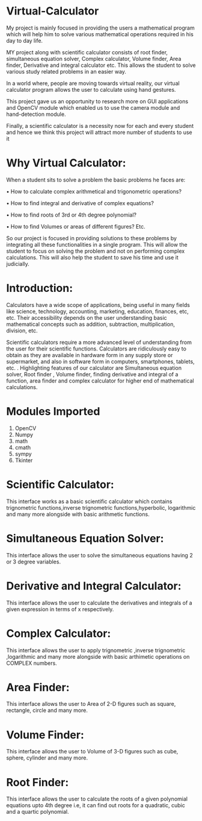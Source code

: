 # Virtual-Calculator
My project is mainly focused in providing the users a mathematical program which will help him to solve various mathematical operations required in his day to day life. 

MY project along with scientific calculator consists of root finder, simultaneous equation solver, Complex calculator, Volume finder, Area finder, Derivative and integral calculator etc. This allows the student to solve various study related problems in an easier way. 

In a world where, people are moving towards virtual reality, our virtual calculator program allows the user to calculate using hand gestures. 

This project gave us an opportunity to research more on GUI applications and OpenCV module which enabled us to use the camera module and hand-detection module. 

Finally, a scientific calculator is a necessity now for each and every student and hence we think this project will attract more number of students to use it

# Why Virtual Calculator:
When a student sits to solve a problem the basic problems he faces are: 

• How to calculate complex arithmetical and trigonometric operations? 

• How to find integral and derivative of complex equations? 

• How to find roots of 3rd or 4th degree polynomial? 

• How to find Volumes or areas of different figures? Etc.

So our project is focused in providing solutions to these problems by integrating all these functionalities in a single program. This will allow the student to focus on solving the problem and not on performing complex calculations. This will also help the student to save his time and use it judicially. 

# Introduction:
Calculators have a wide scope of applications, being useful in many fields like science, technology, accounting, marketing, education, finances, etc, etc. Their accessibility depends on the user understanding basic mathematical concepts such as addition, subtraction, multiplication, division, etc. 

Scientific calculators require a more advanced level of understanding from the user for their scientific functions. Calculators are ridiculously easy to obtain as they are available in hardware form in any supply store or supermarket, and also in software form in computers, smartphones, tablets, etc. . Highlighting features of our calculator are Simultaneous equation solver, Root finder , Volume finder, finding derivative and integral of a function, area finder and complex calculator for higher end of mathematical calculations.

# Modules Imported
1) OpenCV
2) Numpy
3) math
4) cmath
5) sympy
6) Tkinter

# Scientific Calculator:
This interface works as a basic scientific calculator which contains trignometric functions,inverse trignometric functions,hyperbolic, logarithmic and many more alongside with basic arithmetic functions.

# Simultaneous Equation Solver:
This interface allows the user to solve the simultaneous equations having 2 or 3 degree variables.

# Derivative and Integral Calculator:
This interface allows the user to calculate the derivatives and integrals of a given expression in terms of x respectively.

# Complex Calculator:
This interface allows the user to apply trignometric ,inverse trignometric ,logarithmic and many more alongside with basic arthimetic operations on COMPLEX numbers.

# Area Finder:
This interface allows the user to Area of 2-D figures such as square, rectangle, circle and many more.

# Volume Finder:
This interface allows the user to Volume of 3-D figures such as cube, sphere, cylinder and many more.

# Root Finder:
This interface allows the user to calculate the roots of a given polynomial equations upto 4th degree i.e, it can find out roots for a quadratic, cubic and a quartic polynomial.
